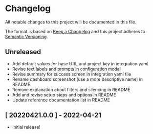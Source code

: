 # Changelog

All notable changes to this project will be documented in this file.

The format is based on [Keep a Changelog][changelog] and this project adheres
to [Semantic Versioning][semver].

## Unreleased

- Add default values for base URL and project key in integration yaml
- Revise text labels and prompts in configuration modal
- Revise summary for success screen in integration yaml file
- Rename dashboard screenshot (use a more descriptive name) in README
- Remove explanation about filters and silencing in README
- Add and revise setup steps and options in README
- Update reference documentation list in README

## [ 20220421.0.0 ] - 2022-04-21

- Initial release!

[changelog]: http://keepachangelog.com/en/1.0.0/
[semver]: http://semver.org/spec/v2.0.0.html
